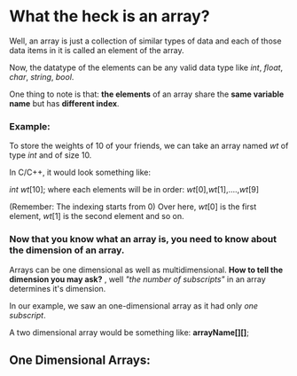 # What the heck is an array?
   Well, an array is just a collection of similar types of data and each of those data items in it is called an element of the array. 
   
   Now, the datatype of the elements can be any valid data type like _int_, _float_, _char_, _string_, _bool_.
   
   One thing to note is that: __the elements__ of an array share the __same variable name__ but has __different index__.
      
    
   ### Example:
   To store the weights of 10 of your friends, we can take an array named _wt_ of type _int_ and of size 10.
   
   In C/C++, it would look something like:
   
   _int wt_[10];  where each elements will be in order: _wt_[0],_wt_[1],....,_wt_[9]
   
   (Remember: The indexing starts from 0)
        Over here, _wt_[0] is the first element, _wt_[1] is the second element and so on.
    
  ### Now that you know what an array is, you need to know about the dimension of an array. 
    
  
  Arrays can be one dimensional as well as multidimensional. __How to tell the dimension you may ask?__ , well _"the number of subscripts"_ in an array determines it's dimension.
    
  In our example, we saw an one-dimensional array as it had only _one subscript_.
  
  A two dimensional array would be something like: __arrayName[][]__;
    
    
## One Dimensional Arrays:
    
    
